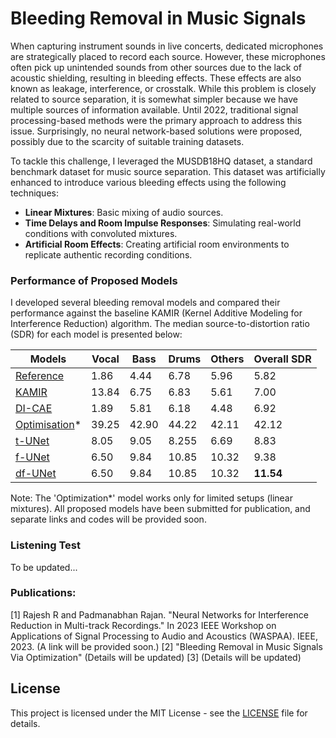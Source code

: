# Bleeding Removal in Music Signals

When capturing instrument sounds in live concerts, dedicated microphones are strategically placed to record each source. However, these microphones often pick up unintended sounds from other sources due to the lack of acoustic shielding, resulting in bleeding effects. These effects are also known as leakage, interference, or crosstalk. While this problem is closely related to source separation, it is somewhat simpler because we have multiple sources of information available. Until 2022, traditional signal processing-based methods were the primary approach to address this issue. Surprisingly, no neural network-based solutions were proposed, possibly due to the scarcity of suitable training datasets.

To tackle this challenge, I leveraged the MUSDB18HQ dataset, a standard benchmark dataset for music source separation. This dataset was artificially enhanced to introduce various bleeding effects using the following techniques:

- **Linear Mixtures**: Basic mixing of audio sources.
- **Time Delays and Room Impulse Responses**: Simulating real-world conditions with convoluted mixtures.
- **Artificial Room Effects**: Creating artificial room environments to replicate authentic recording conditions.

### Performance of Proposed Models

I developed several bleeding removal models and compared their performance against the baseline KAMIR (Kernel Additive Modeling for Interference Reduction) algorithm. The median source-to-distortion ratio (SDR) for each model is presented below:


| Models | Vocal | Bass | Drums | Others | Overall SDR | 
|------|-----|-----|-----|-----|-----|
|[Reference]()| 1.86 | 4.44 | 6.78 | 5.96 | 5.82 | 
|[KAMIR](https://ieeexplore.ieee.org/abstract/document/7178036)| 13.84 | 6.75 | 6.83 | 5.61 | 7.00 |
|[DI-CAE]()| 1.89 | 5.81 | 6.18 | 4.48 | 6.92 | 
|[Optimisation]()*| 39.25 | 42.90 | 44.22 | 42.11 | 42.12 |
|[t-UNet]()| 8.05 | 9.05 | 8.255 | 6.69 | 8.83 |
|[f-UNet]()| 6.50 | 9.84 | 10.85 | 10.32 | 9.38 | 
|[df-UNet]()| 6.50 | 9.84 | 10.85 | 10.32 | __11.54__ |


Note: The 'Optimization*' model works only for limited setups (linear mixtures). All proposed models have been submitted for publication, and separate links and codes will be provided soon.


### Listening Test

To be updated...

### Publications:

[1] Rajesh R and Padmanabhan Rajan. "Neural Networks for Interference Reduction in Multi-track Recordings." In 2023 IEEE Workshop on Applications of Signal Processing to Audio and Acoustics (WASPAA). IEEE, 2023. (A link will be provided soon.) 
[2] "Bleeding Removal in Music Signals Via Optimization" (Details will be updated)
[3] (Details will be updated)



## License
This project is licensed under the MIT License - see the [LICENSE](https://github.com/its-rajesh/Audio-Bleeding-Removal/blob/cde41b94a1be385efc46888a04b30a7b82c33375/LICENSE) file for details.
